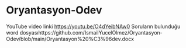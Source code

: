 # Oryantasyon-Odev
YouTube video linki https://youtu.be/O4dYeibNAw0
Soruların bulunduğu word dosyasıhttps://github.com/IsmailYucelOlmez/Oryantasyon-Odev/blob/main/Oryantasyon%20%C3%96dev.docx
